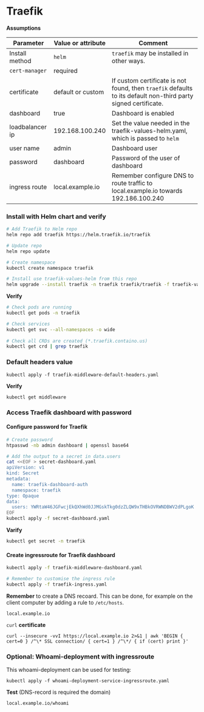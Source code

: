 # Traefik

**Assumptions**

| Parameter       | Value or attribute | Comment                                                      |
| --------------- | ------------------ | ------------------------------------------------------------ |
| Install method  | `helm`             | `traefik` may be installed in other ways.                    |
| `cert-manager`  | required           |                                                              |
| certificate     | default or custom  | If custom certificate is not found, then `traefik` defaults to its default non-third party signed certificate. |
| dashboard       | true               | Dashboard is enabled                                         |
| loadbalancer ip | 192.168.100.240    | Set the value needed in the traefik-values-helm.yaml, which is passed to `helm` |
| user name       | admin              | Dashboard user                                               |
| password        | dashboard          | Password of the user of dashboard                            |
| ingress route   | local.example.io   | Remember configure DNS to route traffic to local.example.io towards 192.186.100.240 |



### Install with Helm chart and verify

```bash
# Add Traefik to Helm repo
helm repo add traefik https://helm.traefik.io/traefik

# Update repo
helm repo update

# Create namespace
kubectl create namespace traefik

# Install use traefik-values-helm from this repo
helm upgrade --install traefik -n traefik traefik/traefik -f traefik-values-helm.yaml
```

**Verify**

```bash
# Check pods are running
kubectl get pods -n traefik

# Check services
kubectl get svc --all-namespaces -o wide
   
# Check all CRDs are created (*.traefik.containo.us)
kubectl get crd | grep traefik
```

### Default headers value

```
kubectl apply -f traefik-middleware-default-headers.yaml
```

**Verify**

```
kubectl get middleware
```

### Access Traefik dashboard with password

#### Configure password for Traefik

```bash
# Create password
htpasswd -nb admin dashboard | openssl base64

# Add the output to a secret in data.users
cat <<EOF > secret-dashboard.yaml
apiVersion: v1
kind: Secret
metadata:
  name: traefik-dashboard-auth
  namespace: traefik
type: Opaque
data:
  users: YWRtaW46JGFwcjEkQXhWd0JJMGskTkg0dzZLQW9xTHBkOVRWNDBWV2dPLgoK
EOF
kubectl apply -f secret-dashboard.yaml
```

**Varify**

```bash
kubectl get secret -n traefik
```

#### Create ingressroute for Traefik dashboard

```bash
kubectl apply -f traefik-middleware-dashboard.yaml

# Remember to customise the ingress rule
kubectl apply -f traefik-ingress.yaml
```

**Remember** to create a DNS recoard. This can be done, for example on the client computer by adding a rule to `/etc/hosts`.

```
local.example.io
```

`curl` **certificate**

```
curl --insecure -vvI https://local.example.io 2>&1 | awk 'BEGIN { cert=0 } /^\* SSL connection/ { cert=1 } /^\*/ { if (cert) print }'
```

### Optional: Whoami-deployment with ingressroute

This whoami-deployment can be used for testing:

```
kubectl apply -f whoami-deployment-service-ingressroute.yaml
```

**Test** (DNS-record is required the domain)

```
local.example.io/whoami
```